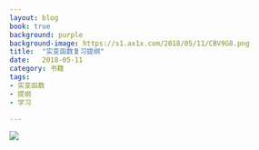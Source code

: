 ```yaml
---
layout: blog
book: true
background: purple
background-image: https://s1.ax1x.com/2018/05/11/CBV9G8.png
title:  "实变函数复习提纲"
date:   2018-05-11
category: 书籍
tags:
- 实变函数
- 提纲
- 学习

---
```


![](https://s1.ax1x.com/2018/05/11/CBV9G8.png)

